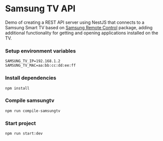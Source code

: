 # Samsung TV API

Demo of creating a REST API server using NestJS that connects to a Samsung Smart TV based on [Samsung Remote Control](https://github.com/christian-bromann/samsungtv) package, adding additional functionality for getting and opening applications installed on the TV.

### Setup environment variables
```
SAMSUNG_TV_IP=192.168.1.2
SAMSUNG_TV_MAC=aa:bb:cc:dd:ee:ff
```

### Install dependencies
```console
npm install
```

### Compile samsungtv
```console
npm run compile-samsungtv
```

### Start project
```console
npm run start:dev
```
